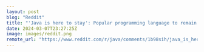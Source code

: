 ```yaml
---
layout: post
blog: "Reddit"
title: "'Java is here to stay': Popular programming language to remain on business hit lists in 2024"
date: 2024-03-07T23:27:25Z
image: images/reddit.png
remote_url: "https://www.reddit.com/r/java/comments/1b98sih/java_is_here_to_stay_popular_programming_language/"
---
```

